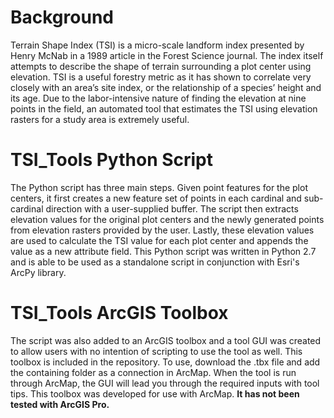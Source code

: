 # Background
Terrain Shape Index (TSI) is a micro-scale landform index presented by Henry McNab in a 1989 article in the Forest Science journal. The index itself attempts to describe the shape of terrain surrounding a plot center using elevation. TSI is a useful forestry metric as it has shown to correlate very closely with an area’s site index, or the relationship of a species’ height and its age. Due to the labor-intensive nature of finding the elevation at nine points in the field, an automated tool that estimates the TSI using elevation rasters for a study area is extremely useful.

# TSI_Tools Python Script
The Python script has three main steps. Given point features for the plot centers, it first creates a new feature set of points in each cardinal and sub-cardinal direction with a user-supplied buffer. The script then extracts elevation values for the original plot centers and the newly generated points from elevation rasters provided by the user. Lastly, these elevation values are used to calculate the TSI value for each plot center and appends the value as a new attribute field. This Python script was written in Python 2.7 and is able to be used as a standalone script in conjunction with Esri's ArcPy library.

# TSI_Tools ArcGIS Toolbox
The script was also added to an ArcGIS toolbox and a tool GUI was created to allow users with no intention of scripting to use the tool as well. This toolbox is included in the repository. To use, download the .tbx file and add the containing folder as a connection in ArcMap. When the tool is run through ArcMap, the GUI will lead you through the required inputs with tool tips. This toolbox was developed for use with ArcMap. __It has not been tested with ArcGIS Pro.__
